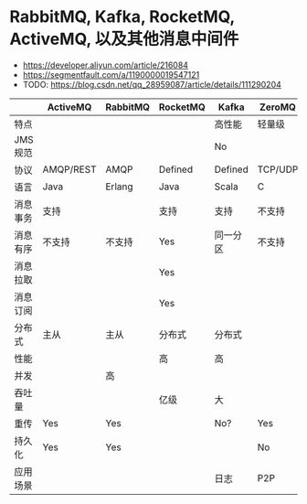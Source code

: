 
# RabbitMQ, Kafka, RocketMQ, ActiveMQ, 以及其他消息中间件
- https://developer.aliyun.com/article/216084
- https://segmentfault.com/a/1190000019547121
- TODO: https://blog.csdn.net/qq_28959087/article/details/111290204

|          | ActiveMQ  | RabbitMQ | RocketMQ | Kafka    | ZeroMQ  |
|----------|-----------|----------|----------|----------|---------|
| 特点     |           |          |          | 高性能   | 轻量级  |
| JMS规范  |           |          |          | No       |         |
| 协议     | AMQP/REST | AMQP     | Defined  | Defined  | TCP/UDP |
| 语言     | Java      | Erlang   | Java     | Scala    | C       |
| 消息事务 | 支持      |          | 支持     | 支持     | 不支持  |
| 消息有序 | 不支持    | 不支持   | Yes      | 同一分区 | 不支持  |
| 消息拉取 |           |          | Yes      |          |         |
| 消息订阅 |           |          | Yes      |          |         |
| 分布式   | 主从      | 主从     | 分布式   | 分布式   |         |
| 性能     |           |          | 高       | 高       |         |
| 并发     |           | 高       |          |          |         |
| 吞吐量   |           |          | 亿级     | 大       |         |
| 重传     | Yes       | Yes      |          | No?      | Yes     |
| 持久化   | Yes       | Yes      |          |          | No      |
| 应用场景 |           |          |          | 日志     | P2P     |


